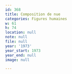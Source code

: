 ```yaml
---
id: 368
title: Composition de nue
categories: Figures humaines
w: 61
h: 74
location: null
note: null
file: null
year: '1973'
year_start: 1973
year_end: null
image: null

---
```

